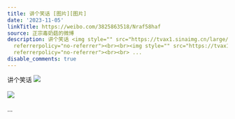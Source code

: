 ```yaml
---
title: 讲个笑话 [图片][图片]
date: '2023-11-05'
linkTitle: https://weibo.com/3825863518/Nraf58haf
source: 正宗毒奶菇的微博
description: 讲个笑话 <img style="" src="https://tvax1.sinaimg.cn/large/e40a0b5ely1hjk9vzta2uj20zo256u0x.jpg"
  referrerpolicy="no-referrer"><br><br><img style="" src="https://tvax1.sinaimg.cn/large/e40a0b5ely1hjk9w2p59ij20zo256kjl.jpg"
  referrerpolicy="no-referrer"><br><br> ...
disable_comments: true
---
```

讲个笑话 <img style="" src="https://tvax1.sinaimg.cn/large/e40a0b5ely1hjk9vzta2uj20zo256u0x.jpg" referrerpolicy="no-referrer"><br><br><img style="" src="https://tvax1.sinaimg.cn/large/e40a0b5ely1hjk9w2p59ij20zo256kjl.jpg" referrerpolicy="no-referrer"><br><br> ...